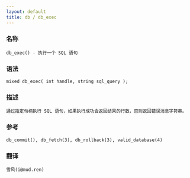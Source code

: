 ```yaml
---
layout: default
title: db / db_exec
---
```


### 名称

    db_exec() - 执行一个 SQL 语句

### 语法

    mixed db_exec( int handle, string sql_query );

### 描述

    通过指定句柄执行 SQL 语句，如果执行成功会返回结果的行数，否则返回错误消息字符串。

### 参考

    db_commit(), db_fetch(3), db_rollback(3), valid_database(4)

### 翻译 ###

    雪风(i@mud.ren)
